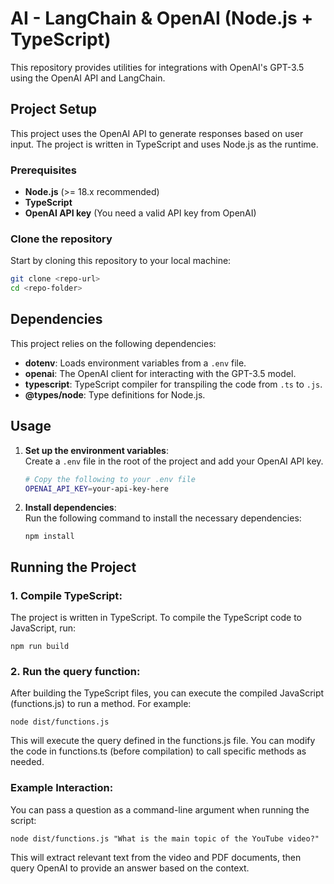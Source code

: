# AI - LangChain & OpenAI (Node.js + TypeScript)

This repository provides utilities for integrations with OpenAI's GPT-3.5 using the OpenAI API and LangChain.

## Project Setup

This project uses the OpenAI API to generate responses based on user input. The project is written in TypeScript and uses Node.js as the runtime.

### Prerequisites

- **Node.js** (>= 18.x recommended)
- **TypeScript**
- **OpenAI API key** (You need a valid API key from OpenAI)

### Clone the repository

Start by cloning this repository to your local machine:

```bash
git clone <repo-url>
cd <repo-folder>
```

## Dependencies

This project relies on the following dependencies:

- **dotenv**: Loads environment variables from a `.env` file.
- **openai**: The OpenAI client for interacting with the GPT-3.5 model.
- **typescript**: TypeScript compiler for transpiling the code from `.ts` to `.js`.
- **@types/node**: Type definitions for Node.js.

## Usage

1.  **Set up the environment variables**:\
    Create a `.env` file in the root of the project and add your OpenAI API key.

    ```bash
    # Copy the following to your .env file
    OPENAI_API_KEY=your-api-key-here
    ```

2.  **Install dependencies**:\
    Run the following command to install the necessary dependencies:

    `npm install`

## Running the Project

### 1\. **Compile TypeScript**:

The project is written in TypeScript. To compile the TypeScript code to JavaScript, run:

`npm run build`

### 2\. **Run the query function**:

After building the TypeScript files, you can execute the compiled JavaScript (functions.js) to run a method. For example:

`node dist/functions.js`

This will execute the query defined in the functions.js file. You can modify the code in functions.ts (before compilation) to call specific methods as needed.

### Example Interaction:

You can pass a question as a command-line argument when running the script:

`node dist/functions.js "What is the main topic of the YouTube video?"`

This will extract relevant text from the video and PDF documents, then query OpenAI to provide an answer based on the context.
